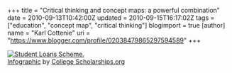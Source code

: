 +++
title = "Critical thinking and concept maps: a powerful combination"
date = 2010-09-13T10:42:00Z
updated = 2010-09-15T16:17:02Z
tags = ["education", "concept  map", "critical thinking"]
blogimport = true 
[author]
	name = "Karl Cottenie"
	uri = "https://www.blogger.com/profile/02038479865297594589"
+++

<a href="http://www.collegescholarships.org/research/student-loans/"><img alt="Student Loans Scheme." border="0" src="http://www.collegescholarships.org/research/student-loans.jpg" /></a><br /><a href="http://www.collegescholarships.org/research/">Infographic</a> by <a href="http://www.collegescholarships.org/">College Scholarships.org</a>
